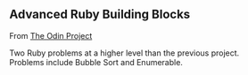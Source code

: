 ## Advanced Ruby Building Blocks

From [The Odin Project](http://www.theodinproject.com/ruby-programming/advanced-building-blocks)

Two Ruby problems at a higher level than the previous project.<br>
Problems include Bubble Sort and Enumerable.

